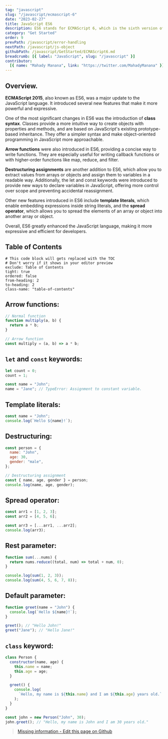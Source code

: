 ```yaml
---
tag: "javascript"
slug: "/javascript/ecmascript-6"
date: "2023-02-27"
title: JavaScript ES6
description: ES6 stands for ECMAScript 6, which is the sixth version of the ECMAScript standard. It's a major update to the JavaScript language."
category: "Get Started"
order: 9
prevPath: /javascript/error-handling
nextPath: /javascript/js-object
githubPath: /javascript/GetStarted/ECMAScript6.md
breadcrumb: [{ label: "JavaScript", slug: "/javascript" }]
contributor:
  [{ name: "Mahady Manana", link: "https://twitter.com/MahadyManana" }]
---
```


## Overview.

**ECMAScript 2015**, also known as ES6, was a major update to the JavaScript language. It introduced several new features that make it more powerful and expressive.

One of the most significant changes in ES6 was the introduction of **class syntax**. Classes provide a more intuitive way to create objects with properties and methods, and are based on JavaScript's existing prototype-based inheritance. They offer a simpler syntax and make object-oriented programming in JavaScript more approachable.

**Arrow functions** were also introduced in ES6, providing a concise way to write functions. They are especially useful for writing callback functions or with higher-order functions like map, reduce, and filter.

**Destructuring assignments** are another addition to ES6, which allow you to extract values from arrays or objects and assign them to variables in a readable way. Additionally, the let and const keywords were introduced to provide new ways to declare variables in JavaScript, offering more control over scope and preventing accidental reassignment.

Other new features introduced in ES6 include **template literals**, which enable embedding expressions inside string literals, and the **spread operator**, which allows you to spread the elements of an array or object into another array or object.

Overall, ES6 greatly enhanced the JavaScript language, making it more expressive and efficient for developers.

## Table of Contents

```toc
# This code block will gets replaced with the TOC
# Don't worry if it shows in your editor preview
exclude: Table of Contents
tight: true
ordered: false
from-heading: 2
to-heading: 2
class-name: "table-of-contents"
```

## Arrow functions:

```javascript
// Normal function
function multiply(a, b) {
  return a * b;
}

// Arrow function
const multiply = (a, b) => a * b;
```

## `let` and `const` keywords:

```javascript
let count = 0;
count = 1;

const name = "John";
name = "Jane"; // TypeError: Assignment to constant variable.
```

## Template literals:

```javascript
const name = "John";
console.log(`Hello ${name}!`);
```

## Destructuring:

```javascript
const person = {
  name: "John",
  age: 30,
  gender: "male",
};

// Destructuring assignment
const { name, age, gender } = person;
console.log(name, age, gender);
```

## Spread operator:

```javascript
const arr1 = [1, 2, 3];
const arr2 = [4, 5, 6];

const arr3 = [...arr1, ...arr2];
console.log(arr3);
```

## Rest parameter:

```javascript
function sum(...nums) {
  return nums.reduce((total, num) => total + num, 0);
}

console.log(sum(1, 2, 3));
console.log(sum(4, 5, 6, 7, 8));
```

## Default parameter:

```javascript
function greet(name = "John") {
  console.log(`Hello ${name}!`);
}

greet(); // "Hello John!"
greet("Jane"); // "Hello Jane!"
```

## `class` keyword:

```javascript
class Person {
  constructor(name, age) {
    this.name = name;
    this.age = age;
  }

  greet() {
    console.log(
      `Hello, my name is ${this.name} and I am ${this.age} years old.`
    );
  }
}

const john = new Person("John", 30);
john.greet(); // "Hello, my name is John and I am 30 years old."
```

> <a href="https://github.com/mahady-manana/betatuto-docs/tree/main/docs/javascript/GetStarted/ECMAScript6.md" target="_blank">Missing information - Edit this page on Github</a>

```

```
